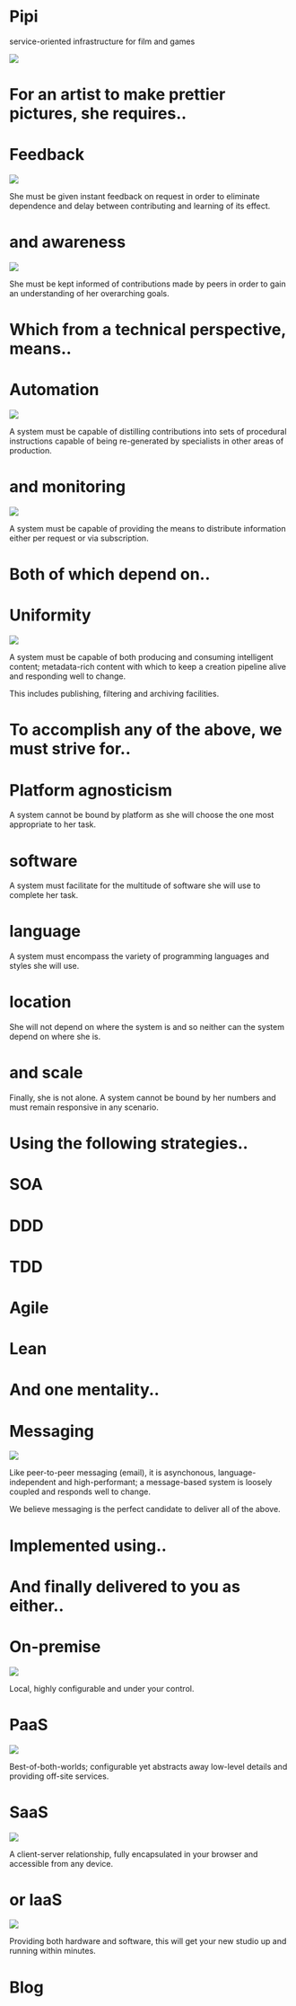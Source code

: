 # Pipi

service-oriented infrastructure for film and games

![](intro.png)

# For an artist to make prettier pictures, she requires..

# Feedback

![](/images/feedback.png)

She must be given instant feedback on request in order to eliminate dependence and delay between contributing and learning of its effect.

# and awareness

![](/images/awareness.png)

She must be kept informed of contributions made by peers in order to gain an understanding of her overarching goals.

# Which from a technical perspective, means..

# Automation

![](/images/automation.png)

A system must be capable of distilling contributions into sets of procedural instructions capable of being re-generated  by specialists in other areas of production.

# and monitoring

![](/images/monitoring.png)

A system must be capable of providing the means to distribute information either per request or via subscription.

# Both of which depend on..

# Uniformity

![](/images/uniformity.png)

A system must be capable of both producing and consuming intelligent content; metadata-rich content with which to keep a creation pipeline alive and responding well to change.

This includes publishing, filtering and archiving facilities.

# To accomplish any of the above, we must strive for..

# Platform agnosticism

A system cannot be bound by platform as she will choose the one most appropriate to her task.

# software

A system must facilitate for the multitude of software she will use to complete her task.

# language

A system must encompass the variety of programming languages and styles she will use.

# location

She will not depend on where the system is and so neither can the system depend on where she is.

# and scale

Finally, she is not alone. A system cannot be bound by her numbers and must remain responsive in any scenario.

# Using the following strategies..

# SOA

# DDD

# TDD

# Agile

# Lean

# And one mentality..

# Messaging

![](/images/messaging.png)

Like peer-to-peer messaging (email), it is asynchonous, language-independent and high-performant; a message-based system is loosely coupled and responds well to change.

We believe messaging is the perfect candidate to deliver all of the above.

# Implemented using..

<grid of icons>

# And finally delivered to you as either..

# On-premise

![](/images/on-premise.png)

Local, highly configurable and under your control.

# PaaS

![](/images/paas.png)

Best-of-both-worlds; configurable yet abstracts away low-level details and providing off-site services.

# SaaS

![](/images/saas.png)

A client-server relationship, fully encapsulated in your browser and accessible from any device.

# or IaaS

![](/images/iaas.png)

Providing both hardware and software, this will get your new studio up and running within minutes.

# Blog

<live blog feed>